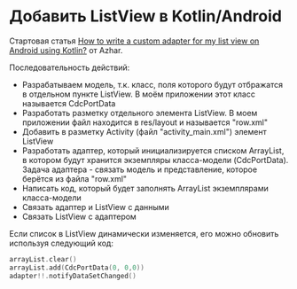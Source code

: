 # Добавить ListView в Kotlin/Android

Стартовая статья [How to write a custom adapter for my list view on Android using Kotlin?](https://www.tutorialspoint.com/how-to-write-a-custom-adapter-for-my-list-view-on-android-using-kotlin) от Azhar.

Последовательность действий:

- Разрабатываем модель, т.к. класс, поля которого будут отбражатся в отдельном пункте ListView. В моём приложении этот класс называется CdcPortData
- Разработать разметку отдельного элемента ListView. В моем приложении файл находится в res/layout и называется "row.xml"
- Добавить в разметку Activity (файл "activity_main.xml") элемент ListView
- Разработать адаптер, который инициализируется списком ArrayList, в котором будут хранится экземпляры класса-модели (CdcPortData). Задача адаптера - связать модель и представление, которое берётся из файла "row.xml"
- Написать код, который будет заполнять ArrayList экземплярами класса-модели
- Связать адаптер и ListView с данными
- Связать ListView с адаптером

Если список в ListView динамически изменяется, его можно обновить используя следующий код:

``` kt
arrayList.clear()
arrayList.add(CdcPortData(0, 0,0))
adapter!!.notifyDataSetChanged()
```
